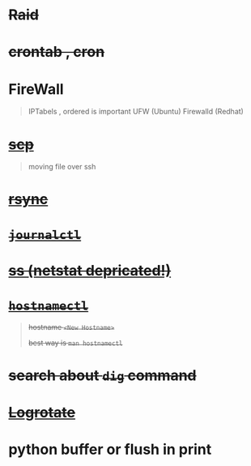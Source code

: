 # ~~Raid~~
# ~~crontab , cron~~

# FireWall 
>IPTabels , ordered is important 
> UFW (Ubuntu)
> Firewalld (Redhat)


# ~~[scp](https://www.howtogeek.com/804179/scp-command-linux/)~~
> moving file over ssh 

# ~~[rsync ](https://linuxize.com/post/how-to-use-rsync-for-local-and-remote-data-transfer-and-synchronization/)~~

  

# ~~[`journalctl`](https://www.howtogeek.com/499623/how-to-use-journalctl-to-read-linux-system-logs/)~~

# ~~[ss (netstat depricated!)](https://www.howtogeek.com/681468/how-to-use-the-ss-command-on-linux/)~~

# ~~[`hostnamectl`](https://access.redhat.com/documentation/en-us/red_hat_enterprise_linux/7/html/networking_guide/sec_configuring_host_names_using_hostnamectl)~~
> ~~hostname `<New Hostname>`~~
> 
> ~~best way is `man hostnamectl`~~

# ~~search about `dig` command~~ 

# ~~[Logrotate](https://www.tecmint.com/install-logrotate-to-manage-log-rotation-in-linux/)~~

# python buffer or flush in print